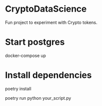 # CryptoDataScience
Fun project to experiment with Crypto tokens. 

# Start postgres
docker-compose up

# Install dependencies
poetry install

poetry run python your_script.py
